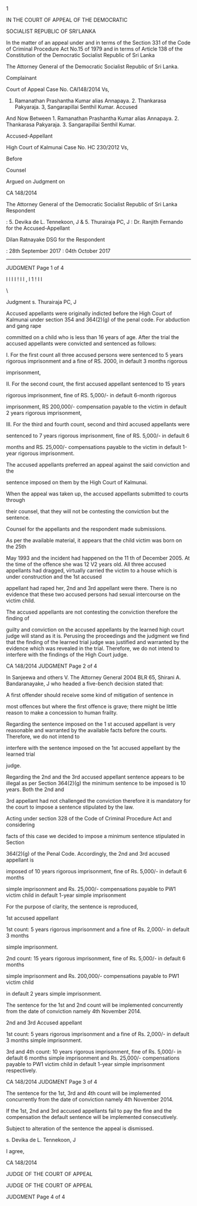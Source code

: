1

IN THE COURT OF APPEAL OF THE DEMOCRATIC

SOCIALIST REPUBLIC OF SRI'LANKA

In the matter of an appeal under and in terms of the Section 331 of the Code of Criminal Procedure Act No.15 of 1979 and in terms of Article 138 of the Constitution of the Democratic Socialist Republic of Sri Lanka

The Attorney General of the Democratic Socialist Republic of Sri Lanka.

Complainant

Court of Appeal Case No. CAl148/2014 Vs,

1. Ramanathan Prashantha Kumar alias Annapaya. 2. Thankarasa Pakyaraja. 3, Sangarapillai Senthil Kumar. Accused

And Now Between 1. Ramanathan Prashantha Kumar alias Annapaya. 2. Thankarasa Pakyaraja. 3. Sangarapillai Senthil Kumar.

Accused-Appellant

High Court of Kalmunai Case No. HC 230/2012 Vs,

Before

Counsel

Argued on Judgment on

CA 148/2014

The Attorney General of the Democratic Socialist Republic of Sri Lanka Respondent

: 5. Devika de L. Tennekoon, J & 5. Thurairaja PC, J : Dr. Ranjith Fernando for the Accused-Appellant

Dilan Ratnayake DSG for the Respondent

: 28th September 2017 : 04th October 2017

**********

JUDGMENT Page 1 of 4

I l I I ! I I , l 1 ! I I

\

Judgment s. Thurairaja PC, J

Accused appellants were originally indicted before the High Court of Kalmunai under section 354 and 364(2)(g) of the penal code. For abduction and gang rape

committed on a child who is less than 16 years of age. After the trial the accused appellants were convicted and sentenced as follows:

I. For the first count all three accused persons were sentenced to 5 years rigorous imprisonment and a fine of RS. 2000, in default 3 months rigorous

imprisonment,

II. For the second count, the first accused appellant sentenced to 15 years

rigorous imprisonment, fine of RS. 5,000/- in default 6-month rigorous

imprisonment, RS 200,000/- compensation payable to the victim in default 2 years rigorous imprisonment,

III. For the third and fourth count, second and third accused appellants were

sentenced to 7 years rigorous imprisonment, fine of RS. 5,000/- in default 6

months and RS. 25,000/- compensations payable to the victim in default 1-year rigorous imprisonment.

The accused appellants preferred an appeal against the said conviction and the

sentence imposed on them by the High Court of Kalmunai.

When the appeal was taken up, the accused appellants submitted to courts through

their counsel, that they will not be contesting the conviction but the sentence.

Counsel for the appellants and the respondent made submissions.

As per the available material, it appears that the child victim was born on the 25th

May 1993 and the incident had happened on the 11 th of December 2005. At the time of the offence she was 12 V2 years old. All three accused appellants had dragged, virtually carried the victim to a house which is under construction and the 1st accused

appellant had raped her, 2nd and 3rd appellant were there. There is no evidence that these two accused persons had sexual intercourse on the victim child.

The accused appellants are not contesting the conviction therefore the finding of

guilty and conviction on the accused appellants by the learned high court judge will stand as it is. Perusing the proceedings and the judgment we find that the finding of the learned trial judge was justified and warranted by the evidence which was revealed in the trial. Therefore, we do not intend to interfere with the findings of the High Court judge.

CA 148/2014 JUDGMENT Page 2 of 4

In Sanjeewa and others V. The Attorney General 2004 BLR 65, Shirani A. Bandaranayake, J who headed a five-bench decision stated that:

A first offender should receive some kind of mitigation of sentence in

most offences but where the first offence is grave; there might be little reason to make a concession to human frailty.

Regarding the sentence imposed on the 1 st accused appellant is very reasonable and warranted by the available facts before the courts. Therefore, we do not intend to

interfere with the sentence imposed on the 1st accused appellant by the learned trial

judge.

Regarding the 2nd and the 3rd accused appellant sentence appears to be illegal as per Section 364(2)(g) the minimum sentence to be imposed is 10 years. Both the 2nd and

3rd appellant had not challenged the conviction therefore it is mandatory for the court to impose a sentence stipulated by the law.

Acting under section 328 of the Code of Criminal Procedure Act and considering

facts of this case we decided to impose a minimum sentence stipulated in Section

364(2)(g) of the Penal Code. Accordingly, the 2nd and 3rd accused appellant is

imposed of 10 years rigorous imprisonment, fine of Rs. 5,000/- in default 6 months

simple imprisonment and Rs. 25,000/- compensations payable to PW1 victim child in default 1-year simple imprisonment

For the purpose of clarity, the sentence is reproduced,

1st accused appellant

1st count: 5 years rigorous imprisonment and a fine of Rs. 2,000/- in default 3 months

simple imprisonment.

2nd count: 15 years rigorous imprisonment, fine of Rs. 5,000/- in default 6 months

simple imprisonment and Rs. 200,000/- compensations payable to PW1 victim child

in default 2 years simple imprisonment.

The sentence for the 1st and 2nd count will be implemented concurrently from the date of conviction namely 4th November 2014.

2nd and 3rd Accused appellant

1st count: 5 years rigorous imprisonment and a fine of Rs. 2,000/- in default 3 months simple imprisonment.

3rd and 4th count: 10 years rigorous imprisonment, fine of Rs. 5,000/- in default 6 months simple imprisonment and Rs. 25,000/- compensations payable to PW1 victim child in default 1-year simple imprisonment respectively.

CA 148/2014 JUDGMENT Page 3 of 4

The sentence for the 1st, 3rd and 4th count will be implemented concurrently from the date of conviction namely 4th November 2014.

If the 1st, 2nd and 3rd accused appellants fail to pay the fine and the compensation the default sentence will be implemented consecutively.

Subject to alteration of the sentence the appeal is dismissed.

s. Devika de L. Tennekoon, J

I agree,

CA 148/2014

JUDGE OF THE COURT OF APPEAL

JUDGE OF THE COURT OF APPEAL

JUDGMENT Page 4 of 4